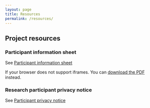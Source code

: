 ```yaml
---
layout: page
title: Resources
permalink: /resources/
---
```

## Project resources
### Participant information sheet
See [Participant information sheet](https://github.com/fditraglia/leadsafefutures/blob/22-changing-display-of-pdfs-on-resources-page/files/2.2-ECLIPS_PIS_v1.0.pdf)

<p>If your browser does not support iframes. You can <a href="/files/2.2-ECLIPS_PIS_v1.0.pdf">download the PDF</a> instead.</p>


### Research participant privacy notice
See [Participant privacy notice](https://github.com/fditraglia/leadsafefutures/blob/22-changing-display-of-pdfs-on-resources-page/files/2.3-2019ResearchParticipantPrivacyNoticev1.0.pdf)
